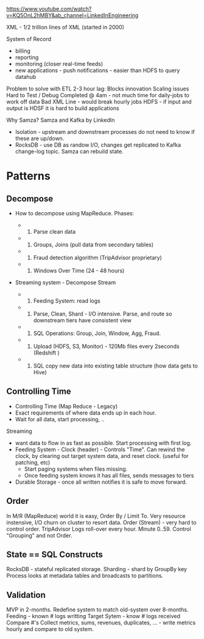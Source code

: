

https://www.youtube.com/watch?v=KQ5OnL2hMBY&ab_channel=LinkedInEngineering

XML - 1/2 trillion lines of XML (started in 2000)

System of Record
- billing
- reporting
- monitoring (closer real-time feeds)
- new applications - push notifications - easier than HDFS to query datahub

Problem to solve with ETL
2-3 hour lag:
Blocks innovation
Scaling issues
Hard to Test / Debug
Completed @ 4am - not much time for daily-jobs to work off data
Bad XML Line - would break hourly jobs
HDFS - if input and output is HDSF it is hard to build applications

Why Samza?
Samza and Kafka by LinkedIn
- Isolation - upstream and downstream processes do not need to know if these are up/down.
- RocksDB - use DB as randow I/O, changes get replicated to Kafka change-log topic.   Samza can rebuild state.

# Patterns
## Decompose
- How to decompose using MapReduce.  Phases:
  - 1. Parse clean data
  - 1. Groups, Joins (pull data from secondary tables)
  - 1. Fraud detection algorithm (TripAdvisor proprietary)
  - 1. Windows Over Time (24 - 48 hours)

- Streaming system - Decompose Stream
  - 1. Feeding System: read logs  
  - 1. Parse, Clean, Shard - I/O intensive.  Parse, and route so downstream tiers have consistent view
  - 1. SQL Operations:  Group, Join, Window, Agg, Fraud.
  - 1. Upload (HDFS, S3, Monitor) - 120Mb files every 2seconds (Redshift )
  - 1. SQL copy new data into existing table structure (how data gets to Hive)

## Controlling Time
- Controlling Time (Map Reduce - Legacy)
- Exact requirements of where data ends up in each hour.
- Wait for all data, start processing, ..

Streaming
- want data to flow in as fast as possible. Start processing with first log.
- Feeding System - Clock (header) - Controls "Time".  Can rewind the clock, by clearing out target system data, and reset clock.  (useful for patching, etc)
  - Start paging systems when files missing.
  - Once feeding system knows it has all files, sends messages to tiers
- Durable Storage - once all written notifies it is safe to move forward.

## Order
In M/R (MapReduce) world it is easy, Order By / Limit To.   Very resource instensive, I/O churn on cluster to resort data.
Order (Stream) - very hard to control order.   TripAdvisor Logs roll-over every hour.  Minute 0..59.  Control "Grouping" and not Order.

## State == SQL Constructs
RocksDB - stateful replicated storage.
Sharding - shard by GroupBy key
Process looks at metadata tables and broadcasts to partitions.

## Validation
MVP in 2-months.
Redefine system to match old-system over 8-months.
Feeding - known # logs writting
Target Sytem - know # logs received
Compare #'s
Collect metrics, sums, revenues, duplicates, ... - write metrics hourly and compare to old system.
